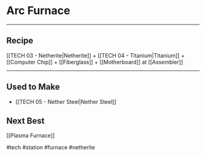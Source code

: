 # Arc Furnace
---
## Recipe
[[TECH 03 - Netherite|Netherite]] + [[TECH 04 - Titanium|Titanium]] + [[Computer Chip]] + [[Fiberglass]] + [[Motherboard]] at [[Assembler]]

---
## Used to Make
- [[TECH 05 - Nether Steel|Nether Steel]]

## Next Best
[[Plasma Furnace]]

#tech #station #furnace #netherite 